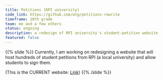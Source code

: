 ```yaml
---
title: Petitions (RPI university)
code_link: https://github.com/wtg/petitions-rewrite
timeframe: 10th grade
team: me and a few others
status: ongoing
description: a redesign of RPI university's student-petition website
featured: false
---
```

{{% slide %}}
Currently, I am working on redesigning a website that will host hundreds of student petitions from RPI (a local university) and allow students to sign them.

(This is the CURRENT website: [Link](https://petitions.union.rpi.edu/))
{{% /slide %}}
